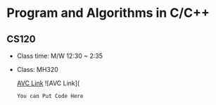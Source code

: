 # Program and Algorithms in C/C++
## CS120

- Class time: M/W 12:30 ~ 2:35
- Class: MH320

  [AVC Link](https://www.avc.edu/)
  ![AVC Link](

  ```
  You can Put Code Here
  ```
